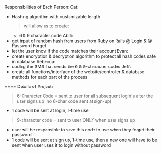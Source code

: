 Responsibilities of Each Person:
Cat:
- Hashing algorithm with customizable length
  > will allow us to create:
    - 6 & 9 character code
Abdi:
- get input of random hash from users from Ruby on Rails @ Login & @ Password Forget
- let the user know if the code matches their account
Evan:
- create encryption & decryption algorithm to protect all hash codes safe in database
Rebecca:
- coding the SMS that sends the 6 & 9-character codes
Jeff:
- create all functions/interface of the website/controller & database methods for each part of the process

====
Details of Project:
> 6-Character Code = sent to user for all subsequent login's after the user signs up (no 6-char code sent at sign-up)
  - 1 code will be sent at login, 1-time use
> 9-character code = sent to user ONLY when user signs up
  - user will be responsible to save this code to use when they forget their password
  - 1 code will be sent at sign up, 1-time use, then a new one will have to be sent when user uses it to login without password
